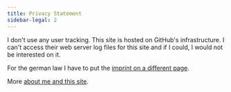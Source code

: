```yaml
---
title: Privacy Statement
sidebar-legal: 2
---
```

I don't use any user tracking. This site is hosted on GitHub's infrastructure. I can't access their web server log files for this site and if I could, I would not be interested on it.

For the german law I have to put the [imprint on a different page][1].

More [about me and this site][2].

[1]: /imprint
[2]: /about
